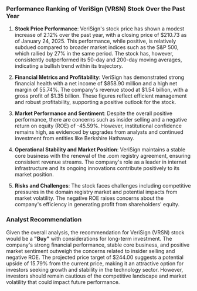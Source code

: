 ### Performance Ranking of VeriSign (VRSN) Stock Over the Past Year

1. **Stock Price Performance**: VeriSign's stock price has shown a modest increase of 2.12% over the past year, with a closing price of $210.73 as of January 24, 2025. This performance, while positive, is relatively subdued compared to broader market indices such as the S&P 500, which rallied by 27% in the same period. The stock has, however, consistently outperformed its 50-day and 200-day moving averages, indicating a bullish trend within its trajectory.

2. **Financial Metrics and Profitability**: VeriSign has demonstrated strong financial health with a net income of $858.90 million and a high net margin of 55.74%. The company's revenue stood at $1.54 billion, with a gross profit of $1.35 billion. These figures reflect efficient management and robust profitability, supporting a positive outlook for the stock.

3. **Market Performance and Sentiment**: Despite the overall positive performance, there are concerns such as insider selling and a negative return on equity (ROE) of -45.59%. However, institutional confidence remains high, as evidenced by upgrades from analysts and continued investment from entities like Berkshire Hathaway.

4. **Operational Stability and Market Position**: VeriSign maintains a stable core business with the renewal of the .com registry agreement, ensuring consistent revenue streams. The company's role as a leader in internet infrastructure and its ongoing innovations contribute positively to its market position.

5. **Risks and Challenges**: The stock faces challenges including competitive pressures in the domain registry market and potential impacts from market volatility. The negative ROE raises concerns about the company's efficiency in generating profit from shareholders' equity.

### Analyst Recommendation

Given the overall analysis, the recommendation for VeriSign (VRSN) stock would be a **"Buy"** with considerations for long-term investment. The company's strong financial performance, stable core business, and positive market sentiment outweigh the concerns related to insider selling and negative ROE. The projected price target of $244.00 suggests a potential upside of 15.79% from the current price, making it an attractive option for investors seeking growth and stability in the technology sector. However, investors should remain cautious of the competitive landscape and market volatility that could impact future performance.
